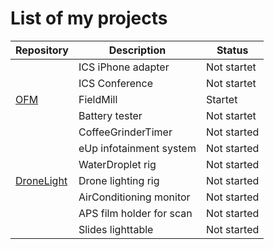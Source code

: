 # List of my projects

|Repository    |Description            |Status     |
|--------------|-----------------------|-----------|
|              |ICS iPhone adapter     |Not startet|
|              |ICS Conference         |Not startet|
| [OFM]        |FieldMill              |Startet    |
|              |Battery tester         |Not startet|
|              |CoffeeGrinderTimer     |Not started|
|              |eUp infotainment system|Not started|
|              |WaterDroplet rig       |Not started|
| [DroneLight] |Drone lighting rig     |Not started|
|              |AirConditioning monitor|Not started|
|              |APS film holder for scan |Not started|
|              |Slides lighttable        |Not started|

[OFM]:        https://github.com/arildj78/OpenFieldMill
[DroneLight]: https://github.com/arildj78/DroneLights
